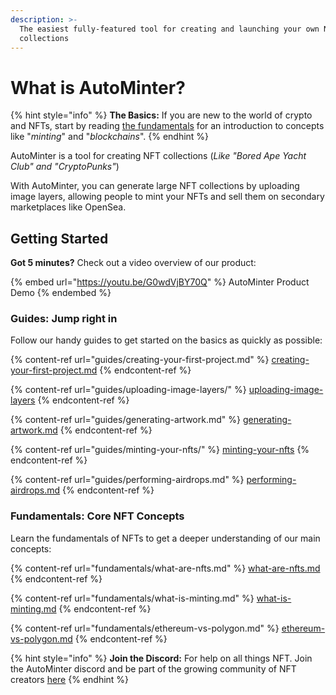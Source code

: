 ```yaml
---
description: >-
  The easiest fully-featured tool for creating and launching your own NFT
  collections
---
```


# What is AutoMinter?

{% hint style="info" %}
**The Basics:** If you are new to the world of crypto and NFTs, start by reading [the fundamentals](broken-reference/) for an introduction to concepts like "_minting_" and "_blockchains_".
{% endhint %}

AutoMinter is a tool for creating NFT collections (_Like "Bored Ape Yacht Club" and "CryptoPunks"_)

With AutoMinter, you can generate large NFT collections by uploading image layers, allowing people to mint your NFTs and sell them on secondary marketplaces like OpenSea.

## Getting Started

**Got 5 minutes?** Check out a video overview of our product:

{% embed url="https://youtu.be/G0wdVjBY70Q" %}
AutoMinter Product Demo
{% endembed %}

### Guides: Jump right in

Follow our handy guides to get started on the basics as quickly as possible:

{% content-ref url="guides/creating-your-first-project.md" %}
[creating-your-first-project.md](guides/creating-your-first-project.md)
{% endcontent-ref %}

{% content-ref url="guides/uploading-image-layers/" %}
[uploading-image-layers](guides/uploading-image-layers/)
{% endcontent-ref %}

{% content-ref url="guides/generating-artwork.md" %}
[generating-artwork.md](guides/generating-artwork.md)
{% endcontent-ref %}

{% content-ref url="guides/minting-your-nfts/" %}
[minting-your-nfts](guides/minting-your-nfts/)
{% endcontent-ref %}

{% content-ref url="guides/performing-airdrops.md" %}
[performing-airdrops.md](guides/performing-airdrops.md)
{% endcontent-ref %}

### Fundamentals: Core NFT Concepts

Learn the fundamentals of NFTs to get a deeper understanding of our main concepts:

{% content-ref url="fundamentals/what-are-nfts.md" %}
[what-are-nfts.md](fundamentals/what-are-nfts.md)
{% endcontent-ref %}

{% content-ref url="fundamentals/what-is-minting.md" %}
[what-is-minting.md](fundamentals/what-is-minting.md)
{% endcontent-ref %}

{% content-ref url="fundamentals/ethereum-vs-polygon.md" %}
[ethereum-vs-polygon.md](fundamentals/ethereum-vs-polygon.md)
{% endcontent-ref %}

{% hint style="info" %}
**Join the Discord:** For help on all things NFT. Join the AutoMinter discord and be part of the growing community of NFT creators [here](https://discord.gg/qDTfyZFn9h)
{% endhint %}
